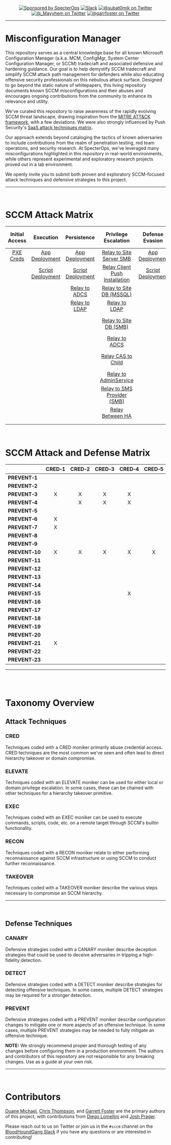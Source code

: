 <p align="center">
    <a href="https://github.com/subat0mik/Misconfiguration-Manager">
    <img src="https://img.shields.io/endpoint?url=https%3A%2F%2Fraw.githubusercontent.com%2Fspecterops%2F.github%2Fmain%2Fconfig%2Fshield.json&style=flat"
        alt="Sponsored by SpecterOps"/></a>
    <a href="https://join.slack.com/t/bloodhoundhq/shared_invite/zt-1tgq6ojd2-ixpx5nz9Wjtbhc3i8AVAWw">
        <img src="https://img.shields.io/badge/Slack-%23sccm-blueviolet?logo=slack" alt="Slack"/></a>
    <a href="https://twitter.com/subat0mik">
        <img src="https://img.shields.io/twitter/follow/subat0mik?style=social"
        alt="@subat0mik on Twitter"/></a>
    <a href="https://twitter.com/_Mayyhem">
        <img src="https://img.shields.io/twitter/follow/_Mayyhem?style=social"
        alt="@_Mayyhem on Twitter"/></a>
    <a href="https://twitter.com/garrfoster">
        <img src="https://img.shields.io/twitter/follow/garrfoster?style=social"
        alt="@garrfoster on Twitter"/></a>
</p>

---

# Misconfiguration Manager
This repository serves as a central knowledge base for all known Microsoft Configuration Manager (a.k.a. MCM, ConfigMgr, System Center Configuration Manager, or SCCM) tradecraft and associated defensive and hardening guidance. Our goal is to help demystify SCCM tradecraft and simplify SCCM attack path management for defenders while also educating offensive security professionals on this nebulous attack surface. Designed to go beyond the static nature of whitepapers, this living repository documents known SCCM misconfigurations and their abuses and encourages ongoing contributions from the community to enhance its relevance and utility.

We've curated this repository to raise awareness of the rapidly evolving SCCM threat landscape, drawing inspiration from the [MITRE ATT&CK framework](https://attack.mitre.org/matrices/enterprise/), with a few deviations. We were also strongly influenced by Push Security's [SaaS attack techniques matrix](https://github.com/pushsecurity/saas-attacks/tree/main).

Our approach extends beyond cataloging the tactics of known adversaries to include contributions from the realm of penetration testing, red team operations, and security research. At SpecterOps, we've leveraged many misconfigurations highlighted in this repository in real-world environments, while others represent experimental and exploratory research projects proved out in a lab environment. 

We openly invite you to submit both proven and exploratory SCCM-focused attack techniques and defensive strategies to this project.

<hr>
<br>

# SCCM Attack Matrix
| Initial Access                                                                  | Execution                                                                          | Persistence                                                                        | Privilege Escalation                                                                              | Defense Evasion                                                               | Credential Access                                                                             | Discovery                                                                     | Lateral Movement                                                                                      | Collection	                                                              | Command and Control                                                     | Exfiltration                                                              |
|:---:                                                                            |:---:	                                                                           |:---:                                                                               |:---:	                                                                                            |:---:                                                                          |:---:	                                                                                        |:---:	                                                                        |:---:	                                                                                                |:---:	                                                                      |:---:	                                                                |:---:	                                                                    |
| [PXE Creds](./attack-techniques/CRED/CRED-1/cred-1_description.md)              | [App Deployment](./attack-techniques/EXEC/EXEC-1/exec-1_description.md)            | [App Deployment](./attack-techniques/EXEC/EXEC-1/exec-1_description.md)            | [Relay to Site Server SMB](./attack-techniques/ELEVATE/ELEVATE-1/ELEVATE-1_description.md)        | [App Deployment](./attack-techniques/EXEC/EXEC-1/exec-1_description.md)       | [PXE Credentials](./attack-techniques/CRED/CRED-1/cred-1_description.md)                      | [LDAP Enumeration](./attack-techniques/RECON/RECON-1/recon-1_description.md)  | [Relay to Site DB (MSSQL)](./attack-techniques/TAKEOVER/TAKEOVER-1/takeover-1_description.md)         | [CMPivot](./attack-techniques/RECON/RECON-4/recon-4_description.md)         |   	                                                                    | [CMPivot](./attack-techniques/RECON/RECON-4/recon-4_description.md)       |
|   	                                                                          | [Script Deployment](./attack-techniques/EXEC/EXEC-2/exec-2_description.md)         | [Script Deployment](./attack-techniques/EXEC/EXEC-2/exec-2_description.md)         | [Relay Client Push Installation](./attack-techniques/ELEVATE/ELEVATE-2/ELEVATE-2_description.md)  | [Script Deployment](./attack-techniques/EXEC/EXEC-2/exec-2_description.md)    | [Policy Request Credentials](./attack-techniques/CRED/CRED-2/cred-2_description.md)           | [SMB Enumeration](./attack-techniques/RECON/RECON-2/recon-2_description.md)   | [Relay to AdminService](./attack-techniques/TAKEOVER/TAKEOVER-2/takeover-2_description.md)            |                                                                             |   	                                                                    |   	                                                                    |
|   	                                                                          |   	                                                                               | [Relay to ADCS](./attack-techniques/TAKEOVER/TAKEOVER-3/takeover-3_description.md) | [Relay to Site DB (MSSQL)](./attack-techniques/TAKEOVER/TAKEOVER-1/takeover-1_description.md)     |   	                                                                        | [DPAPI Credentials](./attack-techniques/CRED/CRED-3/cred-3_description.md)                    | [HTTP Enumeration](./attack-techniques/RECON/RECON-3/recon-3_description.md)  | [Relay Between HA](./attack-techniques/TAKEOVER/TAKEOVER-7/takeover-7_description.md)                 |                                                                             |   	                                                                    |   	                                                                    |
|   	                                                                          |   	                                                                               | [Relay to LDAP](./attack-techniques/TAKEOVER/TAKEOVER-8/takeover-8_description.md) | [Relay to LDAP](./attack-techniques/TAKEOVER/TAKEOVER-8/takeover-8_description.md)                |   	                                                                        | [Legacy Credentials](./attack-techniques/CRED/CRED-4/cred-4_description.md)                   | [CMPivot](./attack-techniques/RECON/RECON-4/recon-4_description.md)           | [App Deployment](./attack-techniques/EXEC/EXEC-1/exec-1_description.md)                               |                                                                             |   	                                                                    |   	                                                                    |
|   	                                                                          |   	                                                                               |   	                                                                                | [Relay to Site DB (SMB)](./attack-techniques/TAKEOVER/TAKEOVER-2/takeover-2_description.md)       |                                                                               | [Site Database Credentials](./attack-techniques/CRED/CRED-5/cred-5_description.md)            |   	                                                                        | [Script Deployment](./attack-techniques/EXEC/EXEC-2/exec-2_description.md)                            |   	                                                                      |   	                                                                    |   	                                                                    |
|   	                                                                          |   	                                                                               |   	                                                                                | [Relay to ADCS](./attack-techniques/TAKEOVER/TAKEOVER-3/takeover-3_description.md)                |   	                                                                        |   	                                                                                        |   	                                                                        | [Relay to Site Server (SMB)](./attack-techniques/ELEVATE/ELEVATE-1/ELEVATE-1_description%20copy.md)   |   	                                                                      |   	                                                                    |   	                                                                    |
|   	                                                                          |   	                                                                               |   	                                                                                | [Relay CAS to Child](./attack-techniques/TAKEOVER/TAKEOVER-4/takeover-4_description.md)           |   	                                                                        |   	                                                                                        |   	                                                                        | [Relay Client Push Installation](./attack-techniques/ELEVATE/ELEVATE-2/ELEVATE-2_description.md)      |   	                                                                      |   	                                                                    |   	                                                                    |
|   	                                                                          |   	                                                                               |   	                                                                                | [Relay to AdminService](./attack-techniques/TAKEOVER/TAKEOVER-5/takeover-5_description.md)        |   	                                                                        |   	                                                                                        |   	                                                                        | [Relay CAS to Child](./attack-techniques/TAKEOVER/TAKEOVER-4/takeover-4_description.md)               |   	                                                                      |   	                                                                    |   	                                                                    |
|   	                                                                          |   	                                                                               |   	                                                                                | [Relay to SMS Provider (SMB)](./attack-techniques/TAKEOVER/TAKEOVER-6/takeover-6_description.md)  |   	                                                                        |   	                                                                                        |   	                                                                        | [Relay to SMS Provider (SMB)](./attack-techniques/TAKEOVER/TAKEOVER-6/takeover-6_description.md)      |   	                                                                      |   	                                                                    |   	                                                                    |
|                                                                                 |                                                                                    |                                                                                    | [Relay Between HA](./attack-techniques/TAKEOVER/TAKEOVER-7/takeover-7_description.md)             |                                                                               |                                                                                               |                                                                               |                                                                                                       |                                                                             |                                                                         |                                                                           |
|                                                                                 |                                                                                    |                                                                                    |                                                                                                   |                                                                               |                                                                                               |                                                                               |                                                                                                       |                                                                             |                                                                         |                                                                           |
|                                                                                 |                                                                                    |                                                                                    |                                                                                                   |                                                                               |                                                                                               |                                                                               |                                                                                                       |                                                                             |                                                                         |                                                                           |


<br>

# SCCM Attack and Defense Matrix
|                      | CRED&#x2011;1        | CRED&#x2011;2         | CRED&#x2011;3        | CRED&#x2011;4       | CRED&#x2011;5        | ELEVATE&#x2011;1     | ELEVATE&#x2011;2        |EXEC&#x2011;1        | EXEC&#x2011;2        | RECON&#x2011;1       | RECON&#x2011;2       | RECON&#x2011;3       | RECON&#x2011;4       | TAKEOVER&#x2011;1    | TAKEOVER&#x2011;2    | TAKEOVER&#x2011;3    | TAKEOVER&#x2011;4    | TAKEOVER&#x2011;5    | TAKEOVER&#x2011;6    | TAKEOVER&#x2011;7    | TAKEOVER&#x2011;8    |
|:---------------------|:--------------------:|:---------------------:|:--------------------:|:-------------------:|:--------------------:|:--------------------:|:--------------------:|--------------------:|:--------------------:|:--------------------:|:--------------------:|:--------------------:|:--------------------:|:--------------------:|:--------------------:|:--------------------:|:--------------------:|:--------------------:|:--------------------:|:--------------------:|:--------------------:|
| **PREVENT&#x2011;1** |                      |                       |                      |                     |                      |                      |                      |                     |                      |                      |                      |                      |                      |                      |                      |                      |                      |                      |                      |                      |                      | 
| **PREVENT&#x2011;2** |                      |                       |                      |                     |                      |                      |                      |                     |                      |                      |                      |                      |                      | X                    |                      |                      |                      |                      |                      |                      |                      |
| **PREVENT&#x2011;3** | X                    | X                     | X                    | X                   |                      |                      |                      |                     |                      |                      |                      |                      |                      |                      |                      |                      |                      |                      |                      |                      |                      |
| **PREVENT&#x2011;4** |                      | X                     | X                    | X                   |                      |                      |                      |                     |                      |                      |                      |                      |                      |                      |                      |                      |                      |                      |                      |                      |                      |
| **PREVENT&#x2011;5** |                      |                       |                      |                     |                      |                      |                      |                     |                      |                      |                      |                      |                      |                      |                      |                      |                      |                      |                      |                      |                      | 
| **PREVENT&#x2011;6** | X                    |                       |                      |                     |                      |                      |                      |                     |                      |                      |                      |                      |                      |                      |                      |                      |                      |                      |                      |                      |                      | 
| **PREVENT&#x2011;7** | X                    |                       |                      |                     |                      |                      |                      |                     |                      |                      |                      |                      |                      |                      |                      |                      |                      |                      |                      |                      |                      |
| **PREVENT&#x2011;8** |                      |                       |                      |                     |                      |                      | X                    |                     |                      |                      |                      |                      |                      |                      |                      |                      |                      |                      |                      |                      |                      |
| **PREVENT&#x2011;9** |                      |                       |                      |                     |                      |                      |                      |                     |                      |                      |                      |                      | X                    |                      |                      |                      |                      |                      |                      |                      |                      |
| **PREVENT&#x2011;10**| X                    | X                     | X                    | X                   | X                    |                      |                      |                     |                      |                      |                      |                      |                      |                      |                      |                      |                      |                      |                      |                      |                      |
| **PREVENT&#x2011;11**|                      |                       |                      |                     |                      |                      |                      |                     |                      |                      |                      |                      |                      |                      |                      |                      |                      |                      |                      |                      | X                    |
| **PREVENT&#x2011;12**|                      |                       |                      |                     |                      | X                    | X                    |                     |                      |                      |                      |                      |                      | X                    | X                    |                      |                      |                      | X                    | X                    |                      |
| **PREVENT&#x2011;13**|                      |                       |                      |                     |                      |                      |                      |                     |                      |                      |                      |                      |                      |                      |                      |                      |                      |                      |                      |                      | X                    |
| **PREVENT&#x2011;14**|                      |                       |                      |                     |                      |                      |                      |                     |                      |                      |                      |                      |                      | X                    |                      |                      |                      |                      |                      |                      |                      |
| **PREVENT&#x2011;15**|                      |                       |                      | X                   |                      |                      |                      |                     |                      |                      |                      |                      |                      |                      |                      |                      |                      |                      |                      |                      |                      |
| **PREVENT&#x2011;16**|                      |                       |                      |                     |                      |                      |                      |                     |                      |                      |                      |                      |                      |                      |                      |                      |                      |                      |                      |                      |                      |
| **PREVENT&#x2011;17**|                      |                       |                      |                     |                      |                      |                      |                     |                      |                      |                      |                      |                      |                      |                      |                      |                      |                      |                      |                      |                      |
| **PREVENT&#x2011;18**|                      |                       |                      |                     |                      |                      |                      |                     |                      |                      |                      |                      |                      |                      |                      |                      |                      |                      |                      |                      |                      |
| **PREVENT&#x2011;19**|                      |                       |                      |                     |                      |                      |                      |                     |                      |                      |                      |                      |                      |                      |                      |                      |                      |                      |                      |                      |                      |
| **PREVENT&#x2011;20**|                      |                       |                      |                     |                      |                      |                      |                     |                      |                      |                      |                      |                      |                      |                      |                      |                      |                      |                      |                      |                      |
| **PREVENT&#x2011;21**| X                    |                       |                      |                     |                      |                      |                      |                     |                      |                      |                      |                      |                      |                      |                      |                      |                      |                      |                      |                      |                      |
| **PREVENT&#x2011;22**|                      |                       |                      |                     |                      |                      |                      |                     |                      |                      |                      |                      |                      |                      |                      |                      |                      |                      |                      |                      |                      |
| **PREVENT&#x2011;23**|                      |                       |                      |                     |                      |                      |                      |                     |                      |                      |                      |                      |                      |                      |                      |                      |                      |                      |                      |                      |                      |


---

<br>
<br>

# Taxonomy Overview


## Attack Techniques

### CRED
Techniques coded with a CRED moniker primarily abuse credential access. CRED techniques are the most common we've seen and often lead to direct hierarchy takeover or domain compromise.

### ELEVATE 
Techniques coded with an ELEVATE moniker can be used for either local or domain privilege escalation. In some cases, these can be chained with other techniques for a hierarchy takeover primitive.

### EXEC
Techniques coded with an EXEC moniker can be used to execute commands, scripts, code, etc. on a remote target through SCCM's builtin functionality.

### RECON
Techniques coded with a RECON moniker relate to either performing reconnaissance against SCCM infrastructure or using SCCM to conduct further reconnaissance.

### TAKEOVER
Techniques coded with a TAKEOVER moniker describe the various steps necessary to compromise an SCCM hierarchy.

<hr>
<br>

## Defense Techniques

### CANARY
Defensive strategies coded with a CANARY moniker describe deception strategies that could be used to deceive adversaries in tripping a high-fidelity detection.

### DETECT
Defensive strategies coded with a DETECT moniker describe strategies for detecting offensive techniques. In some cases, multiple DETECT strategies may be required for a stronger detection.

### PREVENT
Defensive strategies coded with a PREVENT moniker describe configuration changes to mitigate one or more aspects of an offensive technique. In some cases, multiple PREVENT strategies may be needed to fully mitigate an offensive technique.

**NOTE:** We strongly recommend proper and thorough testing of any changes before configuring them in a production environment. The authors and contributors of this repository are not responsible for any breaking changes. Use as a guide at your own risk.

<hr>
<br>

# Contributors

[Duane Michael](https://twitter.com/subat0mik), [Chris Thompson](https://twitter.com/_Mayyhem), and [Garrett Foster](https://twitter.com/garrfoster) are the primary authors of this project, with contributions from [Diego Lomellini](https://twitter.com/DiLomSec1) and [Josh Prager](https://twitter.com/Praga_Prag). 

Please reach out to us on Twitter or join us in the `#sccm` channel on the [BloodHoundGang Slack](https://bloodhoundgang.herokuapp.com/) if you have any questions or are interested in contributing!